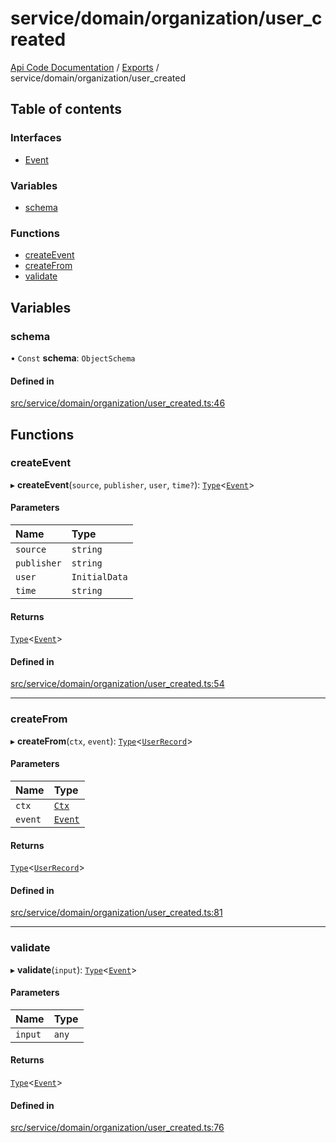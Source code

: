 # service/domain/organization/user\_created
 
[Api Code Documentation](../README.md) / [Exports](../modules.md) / service/domain/organization/user\_created

## Table of contents

### Interfaces

- [Event](../interfaces/service_domain_organization_user_created.Event.md)

### Variables

- [schema](service_domain_organization_user_created.md#schema)

### Functions

- [createEvent](service_domain_organization_user_created.md#createevent)
- [createFrom](service_domain_organization_user_created.md#createfrom)
- [validate](service_domain_organization_user_created.md#validate)

## Variables

### schema

• `Const` **schema**: `ObjectSchema`

#### Defined in

[src/service/domain/organization/user_created.ts:46](https://github.com/openkfw/TruBudget/blob/b9aaff0/api/src/service/domain/organization/user_created.ts#L46)

## Functions

### createEvent

▸ **createEvent**(`source`, `publisher`, `user`, `time?`): [`Type`](result.md#type)<[`Event`](../interfaces/service_domain_organization_user_created.Event.md)\>

#### Parameters

| Name | Type |
| :------ | :------ |
| `source` | `string` |
| `publisher` | `string` |
| `user` | `InitialData` |
| `time` | `string` |

#### Returns

[`Type`](result.md#type)<[`Event`](../interfaces/service_domain_organization_user_created.Event.md)\>

#### Defined in

[src/service/domain/organization/user_created.ts:54](https://github.com/openkfw/TruBudget/blob/b9aaff0/api/src/service/domain/organization/user_created.ts#L54)

___

### createFrom

▸ **createFrom**(`ctx`, `event`): [`Type`](result.md#type)<[`UserRecord`](../interfaces/service_domain_organization_user_record.UserRecord.md)\>

#### Parameters

| Name | Type |
| :------ | :------ |
| `ctx` | [`Ctx`](../interfaces/lib_ctx.Ctx.md) |
| `event` | [`Event`](../interfaces/service_domain_organization_user_created.Event.md) |

#### Returns

[`Type`](result.md#type)<[`UserRecord`](../interfaces/service_domain_organization_user_record.UserRecord.md)\>

#### Defined in

[src/service/domain/organization/user_created.ts:81](https://github.com/openkfw/TruBudget/blob/b9aaff0/api/src/service/domain/organization/user_created.ts#L81)

___

### validate

▸ **validate**(`input`): [`Type`](result.md#type)<[`Event`](../interfaces/service_domain_organization_user_created.Event.md)\>

#### Parameters

| Name | Type |
| :------ | :------ |
| `input` | `any` |

#### Returns

[`Type`](result.md#type)<[`Event`](../interfaces/service_domain_organization_user_created.Event.md)\>

#### Defined in

[src/service/domain/organization/user_created.ts:76](https://github.com/openkfw/TruBudget/blob/b9aaff0/api/src/service/domain/organization/user_created.ts#L76)
